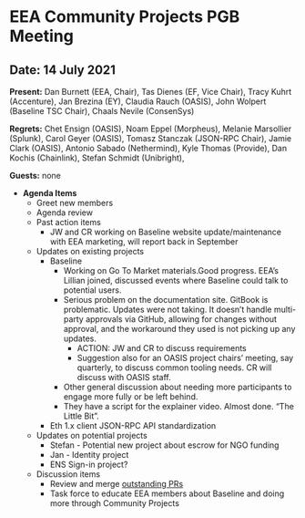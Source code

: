 # EEA Community Projects PGB Meeting

## Date:  14 July 2021

**Present:** Dan Burnett (EEA, Chair), Tas Dienes (EF, Vice Chair), Tracy Kuhrt (Accenture), Jan Brezina (EY), Claudia Rauch (OASIS), John Wolpert (Baseline TSC Chair), Chaals Nevile (ConsenSys) 

**Regrets:** Chet Ensign (OASIS), Noam Eppel (Morpheus), Melanie Marsollier (Splunk), Carol Geyer (OASIS), Tomasz Stanczak (JSON-RPC Chair), Jamie Clark (OASIS), Antonio Sabado (Nethermind), Kyle Thomas (Provide), Dan Kochis (Chainlink), Stefan Schmidt (Unibright), 

**Guests:** none

* **Agenda Items**
  * Greet new members
  * Agenda review
  * Past action items
    * JW and CR working on Baseline website update/maintenance with EEA marketing, will report back in September
  * Updates on existing projects
    * Baseline
      * Working on Go To Market materials.Good progress. EEA’s Lillian joined, discussed events where Baseline could talk to potential users.
      * Serious problem on the documentation site. GitBook is problematic. Updates were not taking. It doesn’t handle multi-party approvals via GitHub, allowing for         changes without approval, and the workaround they used is not picking up any updates.
        * ACTION: JW and CR to discuss requirements
        * Suggestion also for an OASIS project chairs’ meeting, say quarterly, to discuss common tooling needs. CR will discuss with OASIS staff.
      * Other general discussion about needing more participants to engage more fully or be left behind.
      * They have a script for the explainer video.  Almost done. “The Little Bit”.
    * Eth 1.x client JSON-RPC API standardization
  * Updates on potential projects
    * Stefan - Potential new project about escrow for NGO funding
    * Jan - Identity project
    * ENS Sign-in project?
  * Discussion items
    * Review and merge [outstanding PRs](https://github.com/ethereum-oasis/oasis-open-project/pulls)
    * Task force to educate EEA members about Baseline and doing more through Community Projects
